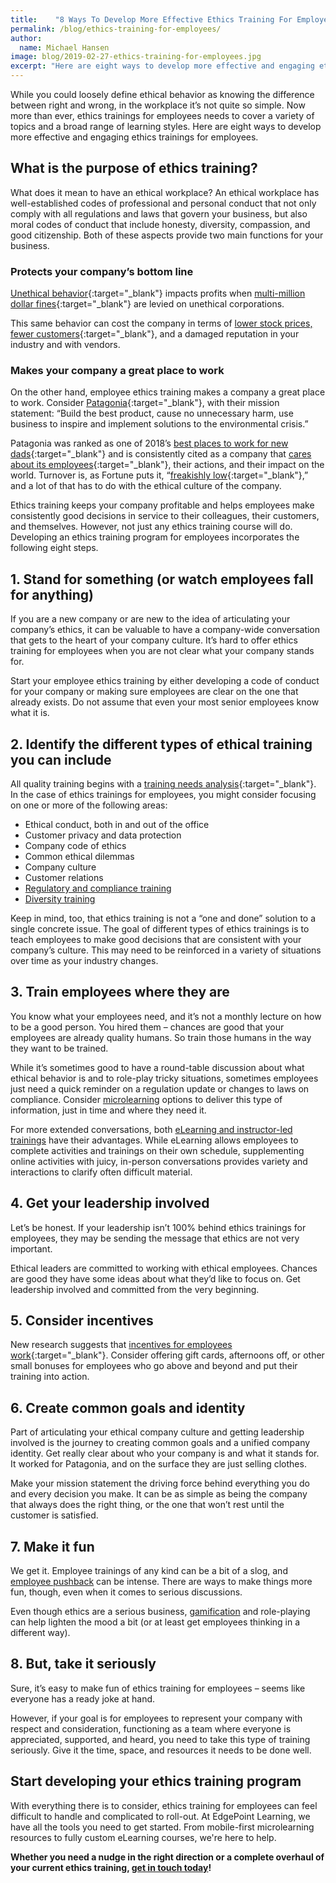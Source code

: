 ```yaml
---
title:    "8 Ways To Develop More Effective Ethics Training For Employees"
permalink: /blog/ethics-training-for-employees/
author:
  name: Michael Hansen
image: blog/2019-02-27-ethics-training-for-employees.jpg
excerpt: "Here are eight ways to develop more effective and engaging ethics trainings for employees in your workforce."
---
```


While you could loosely define ethical behavior as knowing the difference between right and wrong, in the workplace it’s not quite so simple. Now more than ever, ethics trainings for employees needs to cover a variety of topics and a broad range of learning styles. Here are eight ways to develop more effective and engaging ethics trainings for employees.

## What is the purpose of ethics training?

What does it mean to have an ethical workplace? An ethical workplace has well-established codes of professional and personal conduct that not only comply with all regulations and laws that govern your business, but also moral codes of conduct that include honesty, diversity, compassion, and good citizenship. Both of these aspects provide two main functions for your business.

### Protects your company’s bottom line

[Unethical behavior](https://www.shrm.org/hr-today/news/hr-magazine/pages/0414-ethical-workplace-culture.aspx){:target="_blank"} impacts profits when [multi-million dollar fines](https://www.nytimes.com/2017/04/17/business/dealbook/when-money-gets-in-the-way-of-corporate-ethics.html){:target="_blank"} are levied on unethical corporations.

This same behavior can cost the company in terms of [lower stock prices, fewer customers](https://strategiccfo.com/ethics-affects-the-financial-results-of-a-company/){:target="_blank"}, and a damaged reputation in your industry and with vendors.

### Makes your company a great place to work

On the other hand, employee ethics training makes a company a great place to work. Consider [Patagonia](http://www.patagonia.com/company-info.html){:target="_blank"}, with their mission statement: “Build the best product, cause no unnecessary harm, use business to inspire and implement solutions to the environmental crisis.”

Patagonia was ranked as one of 2018’s [best places to work for new dads](https://www.fatherly.com/love-money/patagonia-best-places-work-new-dads/){:target="_blank"} and is consistently cited as a company that [cares about its employees](http://fortune.com/2015/09/14/rose-marcario-patagonia/){:target="_blank"}, their actions, and their impact on the world. Turnover is, as Fortune puts it, “[freakishly low](http://fortune.com/2016/06/09/patagonia-employee-turnover/){:target="_blank"},” and a lot of that has to do with the ethical culture of the company.

Ethics training keeps your company profitable and helps employees make consistently good decisions in service to their colleagues, their customers, and themselves. However, not just any ethics training course will do. Developing an ethics training program for employees incorporates the following eight steps.

## 1. Stand for something (or watch employees fall for anything)

If you are a new company or are new to the idea of articulating your company’s ethics, it can be valuable to have a company-wide conversation that gets to the heart of your company culture. It’s hard to offer ethics training for employees when you are not clear what your company stands for.

Start your employee ethics training by either developing a code of conduct for your company or making sure employees are clear on the one that already exists. Do not assume that even your most senior employees know what it is.

## 2. Identify the different types of ethical training you can include

All quality training begins with a [training needs analysis](https://www.edgepointlearning.com/blog/training-needs-analysis/){:target="_blank"}. In the case of ethics trainings for employees, you might consider focusing on one or more of the following areas:

* Ethical conduct, both in and out of the office
* Customer privacy and data protection
* Company code of ethics
* Common ethical dilemmas
* Company culture
* Customer relations
* [Regulatory and compliance training](/blog/hipaa-compliance-training/)
* [Diversity training](/blog/types-of-diversity-training/)

Keep in mind, too, that ethics training is not a “one and done” solution to a single concrete issue. The goal of different types of ethics trainings is to teach employees to make good decisions that are consistent with your company’s culture. This may need to be reinforced in a variety of situations over time as your industry changes.

## 3. Train employees where they are

You know what your employees need, and it’s not a monthly lecture on how to be a good person. You hired them – chances are good that your employees are already quality humans. So train those humans in the way they want to be trained.

While it’s sometimes good to have a round-table discussion about what ethical behavior is and to role-play tricky situations, sometimes employees just need a quick reminder on a regulation update or changes to laws on compliance. Consider [microlearning](/blog/microlearning/) options to deliver this type of information, just in time and where they need it.

For more extended conversations, both [eLearning and instructor-led trainings](/blog/instructor-led-training-vs-elearning/) have their advantages. While eLearning allows employees to complete activities and trainings on their own schedule, supplementing online activities with juicy, in-person conversations provides variety and interactions to clarify often difficult material.

## 4. Get your leadership involved

Let’s be honest. If your leadership isn’t 100% behind ethics trainings for employees, they may be sending the message that ethics are not very important.

Ethical leaders are committed to working with ethical employees. Chances are good they have some ideas about what they’d like to focus on. Get leadership involved and committed from the very beginning.

## 5. Consider incentives

New research suggests that [incentives for employees work](https://www.biospace.com/article/new-research-suggests-frequent-rewards-can-improve-motivation-performance-at-work/){:target="_blank"}. Consider offering gift cards, afternoons off, or other small bonuses for employees who go above and beyond and put their training into action.

## 6. Create common goals and identity

Part of articulating your ethical company culture and getting leadership involved is the journey to creating common goals and a unified company identity. Get really clear about who your company is and what it stands for. It worked for Patagonia, and on the surface they are just selling clothes.

Make your mission statement the driving force behind everything you do and every decision you make. It can be as simple as being the company that always does the right thing, or the one that won’t rest until the customer is satisfied.

## 7. Make it fun

We get it. Employee trainings of any kind can be a bit of a slog, and [employee pushback](blog/reduce-training-friction/) can be intense. There are ways to make things more fun, though, even when it comes to serious discussions.

Even though ethics are a serious business, [gamification](/blog/gamification-in-elearning/) and role-playing can help lighten the mood a bit (or at least get employees thinking in a different way).

## 8. But, take it seriously

Sure, it’s easy to make fun of ethics training for employees – seems like everyone has a ready joke at hand.

However, if your goal is for employees to represent your company with respect and consideration, functioning as a team where everyone is appreciated, supported, and heard, you need to take this type of training seriously. Give it the time, space, and resources it needs to be done well.

## Start developing your ethics training program

With everything there is to consider, ethics training for employees can feel difficult to handle and complicated to roll-out. At EdgePoint Learning, we have all the tools you need to get started. From mobile-first microlearning resources to fully custom eLearning courses, we're here to help.

<strong>Whether you need a nudge in the right direction or a complete overhaul of your current ethics training, [get in touch today](/contact/)!</strong>
